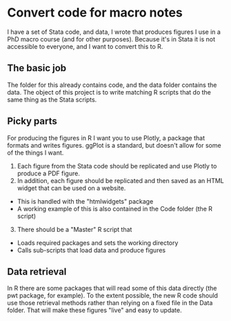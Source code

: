 # Convert code for macro notes
I have a set of Stata code, and data, I wrote that produces figures I use in a PhD macro course (and for other purposes). Because it's in Stata it is not accessible to everyone, and I want to convert this to R. 

## The basic job
The folder for this already contains code, and the data folder contains the data. The object of this project is to write matching R scripts that do the same thing as the Stata scripts. 

## Picky parts
For producing the figures in R I want you to use Plotly, a package that formats and writes figures. ggPlot is a standard, but doesn't allow for some of the things I want. 

1. Each figure from the Stata code should be replicated and use Plotly to produce a PDF figure.
2. In addition, each figure should be replicated and then saved as an HTML widget that can be used on a website. 
  - This is handled with the "htmlwidgets" package
  - A working example of this is also contained in the Code folder (the R script)
3. There should be a "Master" R script that
  - Loads required packages and sets the working directory
  - Calls sub-scripts that load data and produce figures

## Data retrieval
In R there are some packages that will read some of this data directly (the pwt package, for example). To the extent possible, the new R code should use those retrieval methods rather than relying on a fixed file in the Data folder. That will make these figures "live" and easy to update.